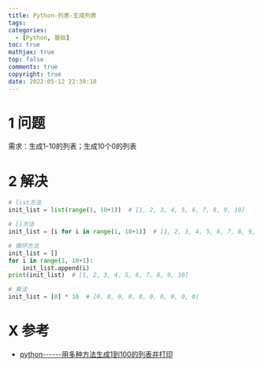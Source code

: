 ```yaml
---
title: Python-列表-生成列表
tags:
categories:
  - [Python, 基础]
toc: true
mathjax: true
top: false
comments: true
copyright: true
date: 2022-05-12 22:39:10
---
```


# 1 问题

需求：生成1-10的列表；生成10个0的列表

# 2 解决

```python
# list方法
init_list = list(range(1, 10+1))  # [1, 2, 3, 4, 5, 6, 7, 8, 9, 10]

# []方法
init_list = [i for i in range(1, 10+1)]  # [1, 2, 3, 4, 5, 6, 7, 8, 9, 10]

# 循环方法
init_list = []
for i in range(1, 10+1):
    init_list.append(i)
print(init_list)  # [1, 2, 3, 4, 5, 6, 7, 8, 9, 10]

# 乘法
init_list = [0] * 10  # [0, 0, 0, 0, 0, 0, 0, 0, 0, 0]
```

# X 参考

* [python------用多种方法生成1到100的列表并打印](https://blog.csdn.net/QQ18180564/article/details/105839040)
